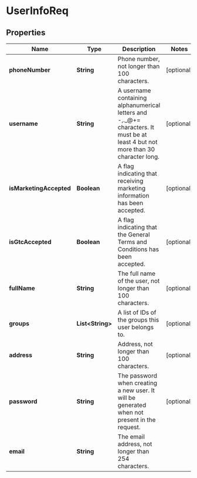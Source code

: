 
# UserInfoReq

## Properties
Name | Type | Description | Notes
------------ | ------------- | ------------- | -------------
**phoneNumber** | **String** | Phone number, not longer than 100 characters. |  [optional]
**username** | **String** | A username containing alphanumerical letters and -,._@+&#x3D; characters. It must be at least 4 but not more than 30 character long. |  [optional]
**isMarketingAccepted** | **Boolean** | A flag indicating that receiving marketing information has been accepted. |  [optional]
**isGtcAccepted** | **Boolean** | A flag indicating that the General Terms and Conditions has been accepted. |  [optional]
**fullName** | **String** | The full name of the user, not longer than 100 characters. |  [optional]
**groups** | **List&lt;String&gt;** | A list of IDs of the groups this user belongs to. |  [optional]
**address** | **String** | Address, not longer than 100 characters. |  [optional]
**password** | **String** | The password when creating a new user. It will be generated when not present in the request. |  [optional]
**email** | **String** | The email address, not longer than 254 characters. | 




